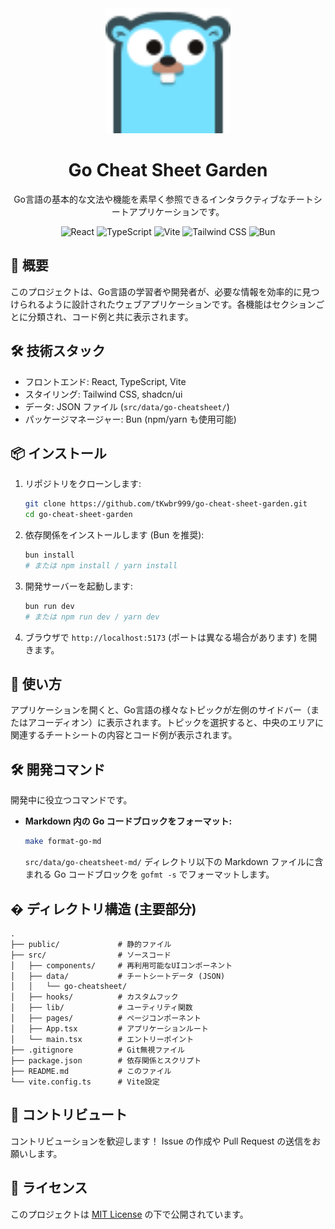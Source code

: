 <div align="center">
  <!-- ヘッダー画像（例: public/go-logo.svg を使う場合） -->
  <img src="./public/go-logo.svg" alt="Go Logo" width="200"/>

  <h1>Go Cheat Sheet Garden</h1>

  <p>
    Go言語の基本的な文法や機能を素早く参照できるインタラクティブなチートシートアプリケーションです。
  </p>

  <!-- 技術スタックバッジ -->
  <p>
    <img src="https://img.shields.io/badge/React-61DAFB?logo=react&logoColor=black" alt="React"/>
    <img src="https://img.shields.io/badge/TypeScript-3178C6?logo=typescript&logoColor=white" alt="TypeScript"/>
    <img src="https://img.shields.io/badge/Vite-646CFF?logo=vite&logoColor=white" alt="Vite"/>
    <img src="https://img.shields.io/badge/Tailwind_CSS-06B6D4?logo=tailwindcss&logoColor=white" alt="Tailwind CSS"/>
    <img src="https://img.shields.io/badge/Bun-FFD700?logo=bun&logoColor=black" alt="Bun"/>
    <!-- 他の技術スタックがあれば追加 -->
  </p>
</div>

## 🚀 概要

このプロジェクトは、Go言語の学習者や開発者が、必要な情報を効率的に見つけられるように設計されたウェブアプリケーションです。各機能はセクションごとに分類され、コード例と共に表示されます。

## 🛠️ 技術スタック

- フロントエンド: React, TypeScript, Vite
- スタイリング: Tailwind CSS, shadcn/ui
- データ: JSON ファイル (`src/data/go-cheatsheet/`)
- パッケージマネージャー: Bun (npm/yarn も使用可能)

## 📦 インストール

1. リポジトリをクローンします:
   ```bash
   git clone https://github.com/tKwbr999/go-cheat-sheet-garden.git
   cd go-cheat-sheet-garden
   ```
2. 依存関係をインストールします (Bun を推奨):
   ```bash
   bun install
   # または npm install / yarn install
   ```
3. 開発サーバーを起動します:
   ```bash
   bun run dev
   # または npm run dev / yarn dev
   ```
4. ブラウザで `http://localhost:5173` (ポートは異なる場合があります) を開きます。

## 📖 使い方

アプリケーションを開くと、Go言語の様々なトピックが左側のサイドバー（またはアコーディオン）に表示されます。トピックを選択すると、中央のエリアに関連するチートシートの内容とコード例が表示されます。

<!-- スクリーンショットがあればここに追加 -->
<!-- <img src="path/to/screenshot.png" alt="アプリケーションのスクリーンショット" width="600"/> -->


## 🛠️ 開発コマンド

開発中に役立つコマンドです。

- **Markdown 内の Go コードブロックをフォーマット:**
  ```bash
  make format-go-md
  ```
  `src/data/go-cheatsheet-md/` ディレクトリ以下の Markdown ファイルに含まれる Go コードブロックを `gofmt -s` でフォーマットします。

## � ディレクトリ構造 (主要部分)

```
.
├── public/             # 静的ファイル
├── src/                # ソースコード
│   ├── components/     # 再利用可能なUIコンポーネント
│   ├── data/           # チートシートデータ (JSON)
│   │   └── go-cheatsheet/
│   ├── hooks/          # カスタムフック
│   ├── lib/            # ユーティリティ関数
│   ├── pages/          # ページコンポーネント
│   ├── App.tsx         # アプリケーションルート
│   └── main.tsx        # エントリーポイント
├── .gitignore          # Git無視ファイル
├── package.json        # 依存関係とスクリプト
├── README.md           # このファイル
└── vite.config.ts      # Vite設定
```

## 🤝 コントリビュート

コントリビューションを歓迎します！ Issue の作成や Pull Request の送信をお願いします。

## 📄 ライセンス

このプロジェクトは [MIT License](LICENSE) の下で公開されています。